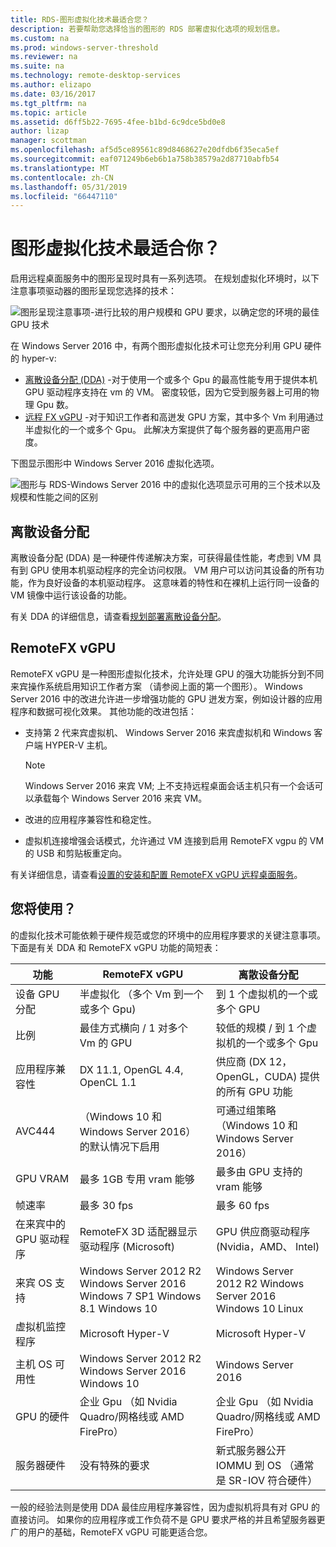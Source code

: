```yaml
---
title: RDS-图形虚拟化技术最适合您？
description: 若要帮助您选择恰当的图形的 RDS 部署虚拟化选项的规划信息。
ms.custom: na
ms.prod: windows-server-threshold
ms.reviewer: na
ms.suite: na
ms.technology: remote-desktop-services
ms.author: elizapo
ms.date: 03/16/2017
ms.tgt_pltfrm: na
ms.topic: article
ms.assetid: d6ff5b22-7695-4fee-b1bd-6c9dce5bd0e8
author: lizap
manager: scottman
ms.openlocfilehash: af5d5ce89561c89d8468627e20dfdb6f35eca5ef
ms.sourcegitcommit: eaf071249b6eb6b1a758b38579a2d87710abfb54
ms.translationtype: MT
ms.contentlocale: zh-CN
ms.lasthandoff: 05/31/2019
ms.locfileid: "66447110"
---
```

# <a name="which-graphics-virtualization-technology-is-right-for-you"></a>图形虚拟化技术最适合你？

启用远程桌面服务中的图形呈现时具有一系列选项。 在规划虚拟化环境时，以下注意事项驱动器的图形呈现您选择的技术：

![图形呈现注意事项-进行比较的用户规模和 GPU 要求，以确定您的环境的最佳 GPU 技术](media/rds-gpu.png)

在 Windows Server 2016 中，有两个图形虚拟化技术可让您充分利用 GPU 硬件的 hyper-v:

- [离散设备分配 (DDA)](#discrete-device-assignment) -对于使用一个或多个 Gpu 的最高性能专用于提供本机 GPU 驱动程序支持在 vm 的 VM。 密度较低，因为它受到服务器上可用的物理 Gpu 数。 
- [远程 FX vGPU](#remotefx-vgpu) -对于知识工作者和高迸发 GPU 方案，其中多个 Vm 利用通过半虚拟化的一个或多个 Gpu。 此解决方案提供了每个服务器的更高用户密度。

下图显示图形中 Windows Server 2016 虚拟化选项。

![图形与 RDS-Windows Server 2016 中的虚拟化选项显示可用的三个技术以及规模和性能之间的区别](media/rds-graphics-virtualization.png)

## <a name="discrete-device-assignment"></a>离散设备分配
离散设备分配 (DDA) 是一种硬件传递解决方案，可获得最佳性能，考虑到 VM 具有到 GPU 使用本机驱动程序的完全访问权限。 VM 用户可以访问其设备的所有功能，作为良好设备的本机驱动程序。 这意味着的特性和在裸机上运行同一设备的 VM 镜像中运行该设备的功能。

有关 DDA 的详细信息，请查看[规划部署离散设备分配](../../virtualization/hyper-v/plan/plan-for-deploying-devices-using-discrete-device-assignment.md)。

## <a name="remotefx-vgpu"></a>RemoteFX vGPU 
RemoteFX vGPU 是一种图形虚拟化技术，允许处理 GPU 的强大功能拆分到不同来宾操作系统启用知识工作者方案 （请参阅上面的第一个图形）。 Windows Server 2016 中的改进允许进一步增强功能的 GPU 迸发方案，例如设计器的应用程序和数据可视化效果。 其他功能的改进包括：

- 支持第 2 代来宾虚拟机、 Windows Server 2016 来宾虚拟机和 Windows 客户端 HYPER-V 主机。
  >[!NOTE] 
  > Windows Server 2016 来宾 VM; 上不支持远程桌面会话主机只有一个会话可以承载每个 Windows Server 2016 来宾 VM。

- 改进的应用程序兼容性和稳定性。
- 虚拟机连接增强会话模式，允许通过 VM 连接到启用 RemoteFX vgpu 的 VM 的 USB 和剪贴板重定向。

有关详细信息，请查看[设置的安装和配置 RemoteFX vGPU 远程桌面服务](rds-remotefx-vgpu.md)。

## <a name="which-should-you-use"></a>您将使用？

的虚拟化技术可能依赖于硬件规范或您的环境中的应用程序要求的关键注意事项。 下面是有关 DDA 和 RemoteFX vGPU 功能的简短表：

| 功能               | RemoteFX vGPU                                                                       | 离散设备分配                                             |
|-----------------------|-------------------------------------------------------------------------------------|------------------------------------------------------------------------|
| 设备 GPU 分配 | 半虚拟化 （多个 Vm 到一个或多个 Gpu)                                     | 到 1 个虚拟机的一个或多个 GPU                                                  |
| 比例                 | 最佳方式横向 / 1 对多个 Vm 的 GPU                                                      | 较低的规模 / 到 1 个虚拟机的一个或多个 Gpu                                     |
| 应用程序兼容性     | DX 11.1, OpenGL 4.4, OpenCL 1.1                                                     | 供应商 (DX 12，OpenGL，CUDA) 提供的所有 GPU 功能          |
| AVC444                | （Windows 10 和 Windows Server 2016） 的默认情况下启用                             | 可通过组策略 （Windows 10 和 Windows Server 2016）    |
| GPU VRAM              | 最多 1GB 专用 vram 能够                                                           | 最多由 GPU 支持的 vram 能够                                        |
| 帧速率            | 最多 30 fps                                                                         | 最多 60 fps                                                            |
| 在来宾中的 GPU 驱动程序   | RemoteFX 3D 适配器显示驱动程序 (Microsoft)                                      | GPU 供应商驱动程序 (Nvidia，AMD、 Intel)                                 |
| 来宾 OS 支持      |  Windows Server 2012 R2  Windows Server 2016  Windows 7 SP1  Windows 8.1 Windows 10 |  Windows Server 2012 R2  Windows Server 2016  Windows 10 Linux         |
| 虚拟机监控程序            | Microsoft Hyper-V                                                                   | Microsoft Hyper-V                                                      |
| 主机 OS 可用性  |  Windows Server 2012 R2  Windows Server 2016 Windows 10                             | Windows Server 2016                                                    |
| GPU 的硬件          | 企业 Gpu （如 Nvidia Quadro/网格线或 AMD FirePro）                         | 企业 Gpu （如 Nvidia Quadro/网格线或 AMD FirePro）            |
| 服务器硬件       | 没有特殊的要求                                                             | 新式服务器公开 IOMMU 到 OS （通常是 SR-IOV 符合硬件） |

一般的经验法则是使用 DDA 最佳应用程序兼容性，因为虚拟机将具有对 GPU 的直接访问。 如果你的应用程序或工作负荷不是 GPU 要求严格的并且希望服务器更广的用户的基础，RemoteFX vGPU 可能更适合您。